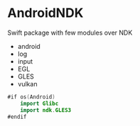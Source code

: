 # AndroidNDK
Swift package with few modules over NDK

* android
* log
* input
* EGL
* GLES
* vulkan

```swift
#if os(Android)
    import Glibc
    import ndk.GLES3
#endif
```
